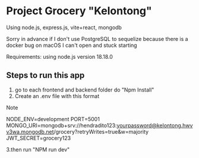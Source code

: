 # Project Grocery "Kelontong"
 
Using node.js, express.js, vite+react, mongodb

Sorry in advance if I don't use PostgreSQL to sequelize because there is a docker bug on macOS I can't open and stuck starting 

Requirements: using node.js version 18.18.0

## Steps to run this app
1. go to each frontend and backend folder do "Npm Install"
2. Create an .env file with this format

> [!NOTE]
NODE_ENV=development
PORT=5001
MONGO_URI=mongodb+srv://hendradito123:yourpassword@kelontong.hwvv3wa.mongodb.net/grocery?retryWrites=true&w=majority
JWT_SECRET=grocery123

3.then run "NPM run dev"
